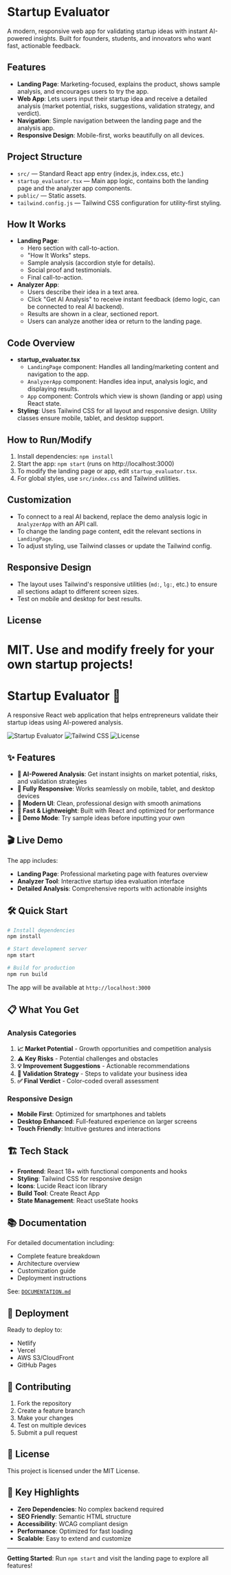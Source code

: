 
# Startup Evaluator

A modern, responsive web app for validating startup ideas with instant AI-powered insights. Built for founders, students, and innovators who want fast, actionable feedback.

## Features
- **Landing Page**: Marketing-focused, explains the product, shows sample analysis, and encourages users to try the app.
- **Web App**: Lets users input their startup idea and receive a detailed analysis (market potential, risks, suggestions, validation strategy, and verdict).
- **Navigation**: Simple navigation between the landing page and the analysis app.
- **Responsive Design**: Mobile-first, works beautifully on all devices.

## Project Structure
- `src/` — Standard React app entry (index.js, index.css, etc.)
- `startup_evaluator.tsx` — Main app logic, contains both the landing page and the analyzer app components.
- `public/` — Static assets.
- `tailwind.config.js` — Tailwind CSS configuration for utility-first styling.

## How It Works
- **Landing Page**: 
  - Hero section with call-to-action.
  - "How It Works" steps.
  - Sample analysis (accordion style for details).
  - Social proof and testimonials.
  - Final call-to-action.
- **Analyzer App**:
  - Users describe their idea in a text area.
  - Click "Get AI Analysis" to receive instant feedback (demo logic, can be connected to real AI backend).
  - Results are shown in a clear, sectioned report.
  - Users can analyze another idea or return to the landing page.

## Code Overview
- **startup_evaluator.tsx**
  - `LandingPage` component: Handles all landing/marketing content and navigation to the app.
  - `AnalyzerApp` component: Handles idea input, analysis logic, and displaying results.
  - `App` component: Controls which view is shown (landing or app) using React state.
- **Styling**: Uses Tailwind CSS for all layout and responsive design. Utility classes ensure mobile, tablet, and desktop support.

## How to Run/Modify
1. Install dependencies: `npm install`
2. Start the app: `npm start` (runs on http://localhost:3000)
3. To modify the landing page or app, edit `startup_evaluator.tsx`.
4. For global styles, use `src/index.css` and Tailwind utilities.

## Customization
- To connect to a real AI backend, replace the demo analysis logic in `AnalyzerApp` with an API call.
- To change the landing page content, edit the relevant sections in `LandingPage`.
- To adjust styling, use Tailwind classes or update the Tailwind config.

## Responsive Design
- The layout uses Tailwind's responsive utilities (`md:`, `lg:`, etc.) to ensure all sections adapt to different screen sizes.
- Test on mobile and desktop for best results.

## License
MIT. Use and modify freely for your own startup projects!
=======
# Startup Evaluator 🚀

A responsive React web application that helps entrepreneurs validate their startup ideas using AI-powered analysis.

![Startup Evaluator](https://img.shields.io/badge/React-18.2.0-blue)
![Tailwind CSS](https://img.shields.io/badge/TailwindCSS-3.4.17-blue)
![License](https://img.shields.io/badge/License-MIT-green)

## ✨ Features

- **🤖 AI-Powered Analysis**: Get instant insights on market potential, risks, and validation strategies
- **📱 Fully Responsive**: Works seamlessly on mobile, tablet, and desktop devices
- **🎨 Modern UI**: Clean, professional design with smooth animations
- **🚀 Fast & Lightweight**: Built with React and optimized for performance
- **🎯 Demo Mode**: Try sample ideas before inputting your own

## 🎬 Live Demo

The app includes:
- **Landing Page**: Professional marketing page with features overview
- **Analyzer Tool**: Interactive startup idea evaluation interface
- **Detailed Analysis**: Comprehensive reports with actionable insights

## 🛠️ Quick Start

```bash
# Install dependencies
npm install

# Start development server
npm start

# Build for production
npm run build
```

The app will be available at `http://localhost:3000`

## 📋 What You Get

### Analysis Categories
1. **📈 Market Potential** - Growth opportunities and competition analysis
2. **⚠️ Key Risks** - Potential challenges and obstacles
3. **💡 Improvement Suggestions** - Actionable recommendations
4. **🎯 Validation Strategy** - Steps to validate your business idea
5. **✅ Final Verdict** - Color-coded overall assessment

### Responsive Design
- **Mobile First**: Optimized for smartphones and tablets
- **Desktop Enhanced**: Full-featured experience on larger screens
- **Touch Friendly**: Intuitive gestures and interactions

## 🏗️ Tech Stack

- **Frontend**: React 18+ with functional components and hooks
- **Styling**: Tailwind CSS for responsive design
- **Icons**: Lucide React icon library
- **Build Tool**: Create React App
- **State Management**: React useState hooks

## 📚 Documentation

For detailed documentation including:
- Complete feature breakdown
- Architecture overview
- Customization guide
- Deployment instructions

See: [`DOCUMENTATION.md`](./DOCUMENTATION.md)

## 🚀 Deployment

Ready to deploy to:
- Netlify
- Vercel
- AWS S3/CloudFront
- GitHub Pages

## 🤝 Contributing

1. Fork the repository
2. Create a feature branch
3. Make your changes
4. Test on multiple devices
5. Submit a pull request

## 📄 License

This project is licensed under the MIT License.

## 🌟 Key Highlights

- **Zero Dependencies**: No complex backend required
- **SEO Friendly**: Semantic HTML structure
- **Accessibility**: WCAG compliant design
- **Performance**: Optimized for fast loading
- **Scalable**: Easy to extend and customize

---

**Getting Started**: Run `npm start` and visit the landing page to explore all features!

